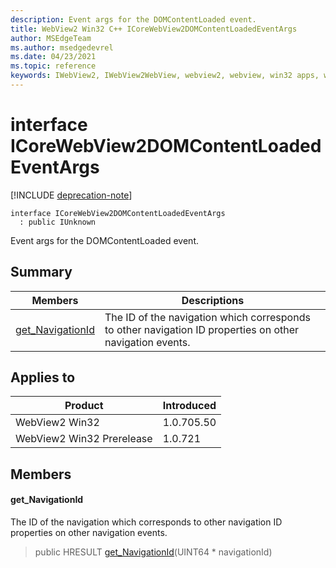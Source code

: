```yaml
---
description: Event args for the DOMContentLoaded event.
title: WebView2 Win32 C++ ICoreWebView2DOMContentLoadedEventArgs
author: MSEdgeTeam
ms.author: msedgedevrel
ms.date: 04/23/2021
ms.topic: reference
keywords: IWebView2, IWebView2WebView, webview2, webview, win32 apps, win32, edge, ICoreWebView2, ICoreWebView2Controller, browser control, edge html, ICoreWebView2DOMContentLoadedEventArgs
---
```


# interface ICoreWebView2DOMContentLoadedEventArgs

[!INCLUDE [deprecation-note](../includes/deprecation-note.md)]

```
interface ICoreWebView2DOMContentLoadedEventArgs
  : public IUnknown
```

Event args for the DOMContentLoaded event.

## Summary

 Members                        | Descriptions
--------------------------------|---------------------------------------------
[get_NavigationId](#get_navigationid) | The ID of the navigation which corresponds to other navigation ID properties on other navigation events.

## Applies to

Product                         | Introduced
--------------------------------|---------------------------------------------
WebView2 Win32            |    1.0.705.50
WebView2 Win32 Prerelease |    1.0.721

## Members

#### get_NavigationId

The ID of the navigation which corresponds to other navigation ID properties on other navigation events.

> public HRESULT [get_NavigationId](#get_navigationid)(UINT64 * navigationId)

